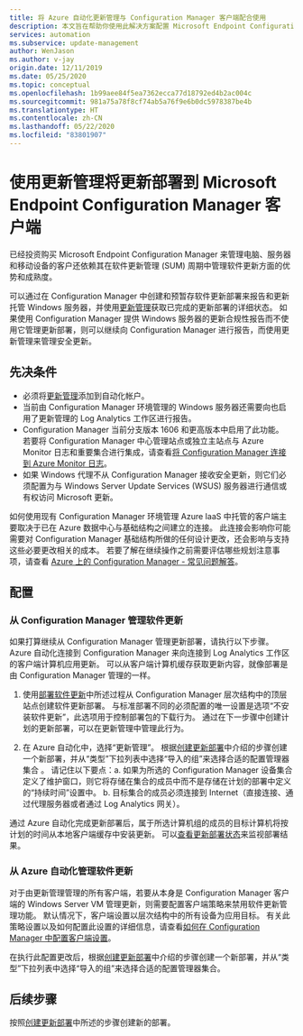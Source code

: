 ```yaml
---
title: 将 Azure 自动化更新管理与 Configuration Manager 客户端配合使用
description: 本文旨在帮助你使用此解决方案配置 Microsoft Endpoint Configuration Manager ，以便将软件更新部署到 ConfigMgr 客户端。
services: automation
ms.subservice: update-management
author: WenJason
ms.author: v-jay
origin.date: 12/11/2019
ms.date: 05/25/2020
ms.topic: conceptual
ms.openlocfilehash: 1b99aee84f5ea7362ecca77d18792ed4b2ac004c
ms.sourcegitcommit: 981a75a78f8cf74ab5a76f9e6b0dc5978387be4b
ms.translationtype: HT
ms.contentlocale: zh-CN
ms.lasthandoff: 05/22/2020
ms.locfileid: "83801907"
---
```

# <a name="deploy-updates-to-microsoft-endpoint-configuration-manager-clients-with-update-management"></a>使用更新管理将更新部署到 Microsoft Endpoint Configuration Manager 客户端

已经投资购买 Microsoft Endpoint Configuration Manager 来管理电脑、服务器和移动设备的客户还依赖其在软件更新管理 (SUM) 周期中管理软件更新方面的优势和成熟度。

可以通过在 Configuration Manager 中创建和预暂存软件更新部署来报告和更新托管 Windows 服务器，并使用[更新管理](automation-update-management.md)获取已完成的更新部署的详细状态。 如果使用 Configuration Manager 提供 Windows 服务器的更新合规性报告而不使用它管理更新部署，则可以继续向 Configuration Manager 进行报告，而使用更新管理来管理安全更新。

## <a name="prerequisites"></a>先决条件

* 必须将[更新管理](automation-update-management.md)添加到自动化帐户。
* 当前由 Configuration Manager 环境管理的 Windows 服务器还需要向也启用了更新管理的 Log Analytics 工作区进行报告。
* Configuration Manager 当前分支版本 1606 和更高版本中启用了此功能。 若要将 Configuration Manager 中心管理站点或独立主站点与 Azure Monitor 日志和重要集合进行集成，请查看[将 Configuration Manager 连接到 Azure Monitor 日志](../azure-monitor/platform/collect-sccm.md)。  
* 如果 Windows 代理不从 Configuration Manager 接收安全更新，则它们必须配置为与 Windows Server Update Services (WSUS) 服务器进行通信或有权访问 Microsoft 更新。

如何使用现有 Configuration Manager 环境管理 Azure IaaS 中托管的客户端主要取决于已在 Azure 数据中心与基础结构之间建立的连接。 此连接会影响你可能需要对 Configuration Manager 基础结构所做的任何设计更改，还会影响与支持这些必要更改相关的成本。 若要了解在继续操作之前需要评估哪些规划注意事项，请查看 [Azure 上的 Configuration Manager - 常见问题解答](https://docs.microsoft.com/configmgr/core/understand/configuration-manager-on-azure#networking)。

## <a name="configuration"></a>配置

### <a name="manage-software-updates-from-configuration-manager"></a>从 Configuration Manager 管理软件更新

如果打算继续从 Configuration Manager 管理更新部署，请执行以下步骤。 Azure 自动化连接到 Configuration Manager 来向连接到 Log Analytics 工作区的客户端计算机应用更新。 可以从客户端计算机缓存获取更新内容，就像部署是由 Configuration Manager 管理的一样。

1. 使用[部署软件更新](https://docs.microsoft.com/configmgr/sum/deploy-use/deploy-software-updates)中所述过程从 Configuration Manager 层次结构中的顶层站点创建软件更新部署。 与标准部署不同的必须配置的唯一设置是选项“不安装软件更新”，此选项用于控制部署包的下载行为。 通过在下一步骤中创建计划的更新部署，可以在更新管理中管理此行为。

1. 在 Azure 自动化中，选择“更新管理”。 根据[创建更新部署](automation-tutorial-update-management.md#schedule-an-update-deployment)中介绍的步骤创建一个新部署，并从“类型”下拉列表中选择“导入的组”来选择合适的配置管理器集合 。 请记住以下要点：a. 如果为所选的 Configuration Manager 设备集合定义了维护窗口，则它将存储在集合的成员中而不是存储在计划的部署中定义的“持续时间”设置中。
    b. 目标集合的成员必须连接到 Internet（直接连接、通过代理服务器或者通过 Log Analytics 网关）。

通过 Azure 自动化完成更新部署后，属于所选计算机组的成员的目标计算机将按计划的时间从本地客户端缓存中安装更新。 可以[查看更新部署状态](automation-tutorial-update-management.md#view-results-of-an-update-deployment)来监视部署结果。

### <a name="manage-software-updates-from-azure-automation"></a>从 Azure 自动化管理软件更新

对于由更新管理管理的所有客户端，若要从本身是 Configuration Manager 客户端的 Windows Server VM 管理更新，则需要配置客户端策略来禁用软件更新管理功能。 默认情况下，客户端设置以层次结构中的所有设备为应用目标。 有关此策略设置以及如何配置此设置的详细信息，请查看[如何在 Configuration Manager 中配置客户端设置](https://docs.microsoft.com/configmgr/core/clients/deploy/configure-client-settings)。

在执行此配置更改后，根据[创建更新部署](automation-tutorial-update-management.md#schedule-an-update-deployment)中介绍的步骤创建一个新部署，并从“类型”下拉列表中选择“导入的组”来选择合适的配置管理器集合。 

## <a name="next-steps"></a>后续步骤

按照[创建更新部署](automation-tutorial-update-management.md#schedule-an-update-deployment)中所述的步骤创建新的部署。